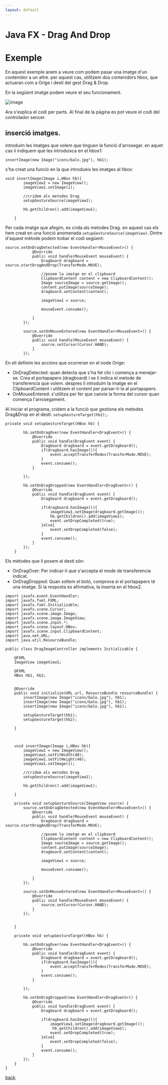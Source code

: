 ```yaml
---
layout: default
---
```


# Java FX - Drag And Drop

# Exemple 

En aquest exemple anem a veure com podem pasar una imatge d'un contenidor a un altre. per aquest cas, utilitzem dos contenidors hbox, que actuaran com a Orige i destí del gest Drag & Drop.

En la següent imatge podem veure el seu funcionament.

![image](./images/image1.gif)

Ara s'explica el codi per parts. Al final de la pàgina es pot veure el codi del controlador sencer. 

## inserció imatges. 

introduim les imatges que volem que tinguen la funció d'arrosegar. en aquet cas li indiquem que les introduixca en el hbox1:

~~~
insertImage(new Image("icons/balo.jpg"), hb1);
~~~

s'ha creat una funció en la que introdueix les imatges al hbox:

~~~
void insertImage(Image i,HBox hb){
        imageView1 = new ImageView();
        imageView1.setImage(i);

        //cridem als metodes Drag
        setupGestureSource(imageView1);

        hb.getChildren().add(imageView1);

    }
~~~

Per cada imatge que afegim, es crida als metodes Drag. en aquest cas els hem creat en una funció anomenada `setupGestureSource(imageView)`. Dintre d'aquest mètode podem trobar el codi següent:

~~~
source.setOnDragDetected(new EventHandler<MouseEvent>() {
            @Override
            public void handle(MouseEvent mouseEvent) {
                Dragboard dragboard = source.startDragAndDrop(TransferMode.MOVE);

                //posem la imatge en el clipboard
                ClipboardContent content = new ClipboardContent();
                Image sourceImage = source.getImage();
                content.putImage(sourceImage);
                dragboard.setContent(content);

                imageView1 = source;

                mouseEvent.consume();

            }
        });

        source.setOnMouseEntered(new EventHandler<MouseEvent>() {
            @Override
            public void handle(MouseEvent mouseEvent) {
                source.setCursor(Cursor.HAND);
            }
        });
~~~

En ell definim les accións que ocorreran en el node Orige:

- OnDragDetected: quan detecta que s'ha fet clic i comença a menejar-se. Crea el portapapers (dragboard) i se li indica el metode de transferencia que volem.
despres li introduim la imatge en el ClipboardContent i utilitzem el content per parsar-li-la al portapapers.
- OnMouseEntered: s'utilitza per fer que canvie la forma del cursor quan comença l'arrosegament.

Al iniciar el programa, cridem a la funció que gestiona els metodes Drag&Drop en el destí: `setupGestureTarget(hb2);`.


~~~
private void setupGestureTarget(HBox hb) {

        hb.setOnDragOver(new EventHandler<DragEvent>() {
            @Override
            public void handle(DragEvent event) {
                Dragboard dragboard = event.getDragboard();
                if(dragboard.hasImage()){
                    event.acceptTransferModes(TransferMode.MOVE);
                }
                event.consume();
            }

        });

        hb.setOnDragDropped(new EventHandler<DragEvent>() {
            @Override
            public void handle(DragEvent event) {
                Dragboard dragboard = event.getDragboard();

                if(dragboard.hasImage()){
                    imageView1.setImage(dragboard.getImage());
                    hb.getChildren().add(imageView1);
                    event.setDropCompleted(true);
                }else{
                    event.setDropCompleted(false);
                }
                event.consume();
            }
        });
    }
~~~

Els mètodes que li posem al destí són:

- OnDragOver: Per indicar-li que s'accepta el mode de transferencia indicat.
- OnDragDropped: Quan soltem el botó, comprova si el portapapers té una imatge. Si la resposta es afirmativa, la inserta en el hbox2.

~~~
import javafx.event.EventHandler;
import javafx.fxml.FXML;
import javafx.fxml.Initializable;
import javafx.scene.Cursor;
import javafx.scene.image.Image;
import javafx.scene.image.ImageView;
import javafx.scene.input.*;
import javafx.scene.layout.HBox;
import javafx.scene.input.ClipboardContent;
import java.net.URL;
import java.util.ResourceBundle;

public class DragImageController implements Initializable {

    @FXML
    ImageView imageView1;

    @FXML
    HBox hb1, hb2;


    @Override
    public void initialize(URL url, ResourceBundle resourceBundle) {
        insertImage(new Image("icons/balo.jpg"), hb1);
        insertImage(new Image("icons/balo.jpg"), hb1);
        insertImage(new Image("icons/balo.jpg"), hb1);

        setupGestureTarget(hb1);
        setupGestureTarget(hb2);

    }



    void insertImage(Image i,HBox hb){
        imageView1 = new ImageView();
        imageView1.setFitWidth(40);
        imageView1.setFitHeight(40);
        imageView1.setImage(i);

        //cridem als metodes Drag
        setupGestureSource(imageView1);

        hb.getChildren().add(imageView1);

    }

    private void setupGestureSource(ImageView source) {
        source.setOnDragDetected(new EventHandler<MouseEvent>() {
            @Override
            public void handle(MouseEvent mouseEvent) {
                Dragboard dragboard = source.startDragAndDrop(TransferMode.MOVE);

                //posem la imatge en el clipboard
                ClipboardContent content = new ClipboardContent();
                Image sourceImage = source.getImage();
                content.putImage(sourceImage);
                dragboard.setContent(content);

                imageView1 = source;

                mouseEvent.consume();

            }
        });

        source.setOnMouseEntered(new EventHandler<MouseEvent>() {
            @Override
            public void handle(MouseEvent mouseEvent) {
                source.setCursor(Cursor.HAND);
            }
        });


    }

    private void setupGestureTarget(HBox hb) {

        hb.setOnDragOver(new EventHandler<DragEvent>() {
            @Override
            public void handle(DragEvent event) {
                Dragboard dragboard = event.getDragboard();
                if(dragboard.hasImage()){
                    event.acceptTransferModes(TransferMode.MOVE);
                }
                event.consume();
            }

        });

        hb.setOnDragDropped(new EventHandler<DragEvent>() {
            @Override
            public void handle(DragEvent event) {
                Dragboard dragboard = event.getDragboard();

                if(dragboard.hasImage()){
                    imageView1.setImage(dragboard.getImage());
                     hb.getChildren().add(imageView1);
                    event.setDropCompleted(true);
                }else{
                    event.setDropCompleted(false);
                }
                event.consume();
            }
        });
    }
}
~~~

[back](../../javafx.html)